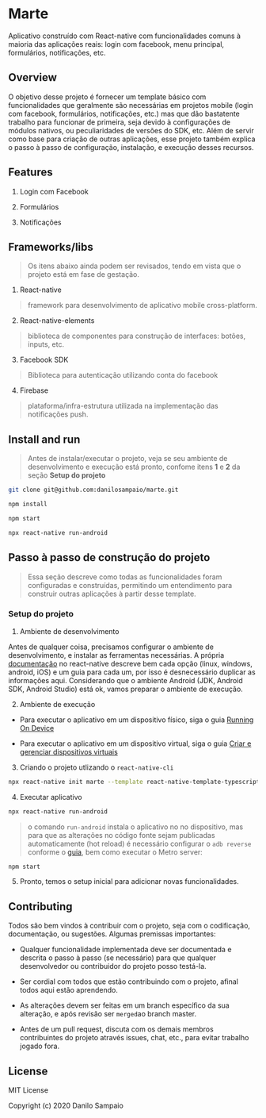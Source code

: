 # Marte
Aplicativo construído com React-native com funcionalidades comuns à maioria das aplicações reais: login com facebook, menu principal, formulários, notificações, etc.

## Overview

O objetivo desse projeto é fornecer um template básico com funcionalidades que geralmente são necessárias em projetos mobile (login com facebook, formulários, notificações, etc.) mas que dão bastatente trabalho para funcionar de primeira, seja devido à configurações de módulos nativos, ou peculiaridades de versões do SDK, etc. Além de servir como base para criação de outras aplicações, esse projeto também explica o passo à passo de configuração, instalação, e execução desses recursos.

## Features

1. Login com Facebook

2. Formulários

3. Notificações

## Frameworks/libs
> Os itens abaixo ainda podem ser revisados, tendo em vista que o projeto está em fase de gestação.

1. React-native
  > framework para desenvolvimento de aplicativo mobile cross-platform.

2. React-native-elements
  > biblioteca de componentes para construção de interfaces: botões, inputs, etc.

3. Facebook SDK
  > Biblioteca para autenticação utilizando conta do facebook

4. Firebase
  > plataforma/infra-estrutura utilizada na implementação das notificações push. 

## Install and run

> Antes de instalar/executar o projeto, veja se seu ambiente de desenvolvimento e execução está pronto, confome itens __1__ e __2__ da seção __Setup do projeto__

```sh
git clone git@github.com:danilosampaio/marte.git
```

```sh
npm install
```

```sh
npm start
```

```sh
npx react-native run-android
```

## Passo à passo de construção do projeto
> Essa seção descreve como todas as funcionalidades foram configuradas e construídas, permitindo um entendimento para construir outras aplicações à partir desse template.

### Setup do projeto

  1. Ambiente de desenvolvimento
    
  Antes de qualquer coisa, precisamos configurar o ambiente de desenvolvimento, e instalar as ferramentas necessárias. A própria [documentação](https://facebook.github.io/react-native/docs/getting-started) no react-native descreve bem cada opção (linux, windows, android, iOS) e um guia para cada um, por isso é desnecessário duplicar as informações aqui. Considerando que o ambiente Android (JDK, Android SDK, Android Studio) está ok, vamos preparar o ambiente de execução.

  2. Ambiente de execução

  - Para executar o aplicativo em um dispositivo físico, siga o guia [Running On Device](https://facebook.github.io/react-native/docs/running-on-device)

  - Para executar o aplicativo em um dispositivo virtual, siga o guia [Criar e gerenciar dispositivos virtuais](https://developer.android.com/studio/run/managing-avds.html)

  3. Criando o projeto utlizando o `react-native-cli`

  ```sh
  npx react-native init marte --template react-native-template-typescript
  ```

  4. Executar aplicativo

  ```sh
  npx react-native run-android
  ```
  > o comando `run-android` instala o aplicativo no no dispositivo, mas para que as alterações no código fonte sejam publicadas automaticamente (hot reload) é necessário configurar o `adb reverse` conforme o [guia](https://facebook.github.io/react-native/docs/running-on-device#connecting-to-the-development-server-1), bem como executar o Metro server:

  ```sh
  npm start
  ```

  5. Pronto, temos o setup inicial para adicionar novas funcionalidades.


## Contributing

Todos são bem vindos à contribuir com o projeto, seja com o codificação, documentação, ou sugestões. Algumas premissas importantes:

  - Qualquer funcionalidade implementada deve ser documentada e descrita o passo à passo (se necessário) para que qualquer desenvolvedor ou contribuidor do projeto posso testá-la.
  
  - Ser cordial com todos que estão contribuindo com o projeto, afinal todos aqui estão aprendendo.
  
  - As alterações devem ser feitas em um branch específico da sua alteração, e após revisão ser `merged`ao branch master.
  
  - Antes de um pull request, discuta com os demais membros contribuintes do projeto através issues, chat, etc., para evitar trabalho jogado fora.

## License

MIT License

Copyright (c) 2020 Danilo Sampaio

